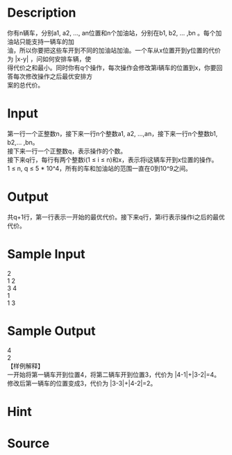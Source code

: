 
# Description

<div class="content"><div>你有n辆车，分别a1, a2, ..., an位置和n个加油站，分别在b1, b2, ... ,bn 。每个加油站只能支持一辆车的加</div>
<div>油，所以你要把这些车开到不同的加油站加油。一个车从x位置开到y位置的代价为 |x-y| ，问如何安排车辆，使</div>
<div>得代价之和最小。同时你有q个操作，每次操作会修改第i辆车的位置到x，你要回答每次修改操作之后最优安排方</div>
<div>案的总代价。</div>
<p></p></div>

# Input

<div class="content"><div>第一行一个正整数n，接下来一行n个整数a1, a2, ...,an，接下来一行n个整数b1, b2,... ,bn。</div>
<div>接下来一行一个正整数q，表示操作的个数。</div>
<div>接下来q行，每行有两个整数i(1 ≤ i ≤ n)和x，表示将i这辆车开到x位置的操作。</div>
<div>1 ≤ n, q ≤ 5 * 10^4，所有的车和加油站的范围一直在0到10^9之间。</div></div>

# Output

<div class="content"><div>共q+1行，第一行表示一开始的最优代价。接下来q行，第i行表示操作i之后的最优代价。</div>
<p></p></div>

# Sample Input

<div class="content"><span class="sampledata">2<br/>
1 2<br/>
3 4<br/>
1<br/>
1 3</span></div>

# Sample Output

<div class="content"><span class="sampledata">4<br/>
2<br/>
【样例解释】<br/>
一开始将第一辆车开到位置4，将第二辆车开到位置3，代价为 |4-1|+|3-2|=4。<br/>
修改后第一辆车的位置变成3，代价为 |3-3|+|4-2|=2。<br/>
</span></div>

# Hint

<div class="content"><p></p></div>

# Source

<div class="content"><p><a href="problemset.php?search="></a></p></div>

